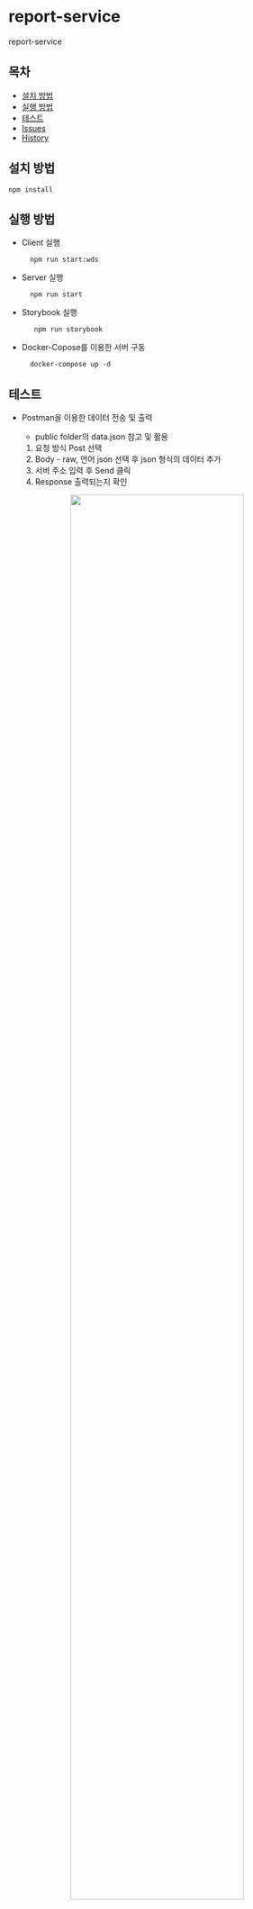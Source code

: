 # report-service

report-service

## 목차
- [설치 방법](#설치-방법)
- [실행 방법](#실행-방법)
- [테스트](#테스트)
- [Issues](#issues)
- [History](#history)

## 설치 방법
    npm install

## 실행 방법
- Client 실행

        npm run start:wds

- Server 실행

        npm run start

- Storybook 실행

         npm run storybook

- Docker-Copose를 이용한 서버 구동

        docker-compose up -d

## 테스트
- Postman을 이용한 데이터 전송 및 출력
    - public folder의 data.json 참고 및 활용
    1. 요청 방식 Post 선택
    2. Body - raw, 언어 json 선택 후 json 형식의 데이터 추가
    3. 서버 주소 입력 후 Send 클릭
    4. Response 출력되는지 확인

    <p align="center"><image src="postman-images/postman-request.png" width="80%" /></p>
    
    <p align="center">[postman 테스트 예시]</p>

    <p align="center"><image src="postman-images/postman-response.png" width="80%" /></p>

    <p align="center">[보고서 생성 결과]</p>

### Issues

- <ListView> 컴포넌트 사용 시 나타나는 문제
   - HeaderItem Attribute 사용 시, BackGround Color 자동 적용됨

### History

- 문자열에서 사용되는 replaceAll 함수는 Node 버전에 따른 호환성이슈가 발생함으로 인해 replace 함수로 변경함
  수정된 코드는 imageFromSvg.js 파일 내, htmlSvgToPdfSvgSync 함수 구현을 참고

